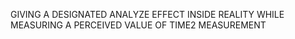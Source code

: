 GIVING A DESIGNATED ANALYZE EFFECT INSIDE REALITY WHILE MEASURING A PERCEIVED VALUE OF TIME2 MEASUREMENT
